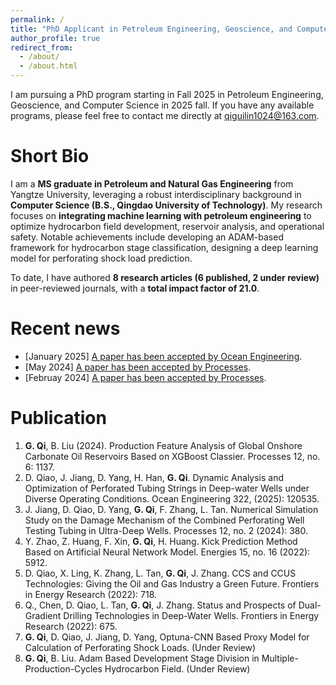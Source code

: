 ```yaml
---
permalink: /
title: "PhD Applicant in Petroleum Engineering, Geoscience, and Computer Science"
author_profile: true
redirect_from: 
  - /about/
  - /about.html
---
```


I am pursuing a PhD program starting in Fall 2025 in Petroleum Engineering, Geoscience, and Computer Science in 2025 fall. If you have any available programs, please feel free to contact me directly at qiguilin1024@163.com.

Short Bio
======
I am a **MS graduate in Petroleum and Natural Gas Engineering** from Yangtze University, leveraging a robust interdisciplinary background in **Computer Science (B.S., Qingdao University of Technology)**. My research focuses on **integrating machine learning with petroleum engineering** to optimize hydrocarbon field development, reservoir analysis, and operational safety. Notable achievements include developing an ADAM-based framework for hydrocarbon stage classification, designing a deep learning model for perforating shock load prediction.

To date, I have authored **8 research articles (6 published, 2 under review)** in peer-reviewed journals, with a **total impact factor of 21.0**.

Recent news
======
- [January 2025] [A paper has been accepted by Ocean Engineering](https://doi.org/10.1016/j.oceaneng.2025.120535).
- [May 2024] [A paper has been accepted by Processes](https://doi.org/10.3390/pr12061137).
- [Februay 2024] [A paper has been accepted by Processes](https://doi.org/10.3390/pr12020380).

Publication
======
1. **G. Qi**, B. Liu (2024). Production Feature Analysis of Global Onshore Carbonate Oil Reservoirs Based on XGBoost Classier. Processes 12, no. 6: 1137.	
1. D. Qiao, J. Jiang, D. Yang, H. Han, **G. Qi**. Dynamic Analysis and Optimization of Perforated Tubing Strings in Deep-water Wells under Diverse Operating Conditions. Ocean Engineering 322, (2025): 120535. 	
1. J. Jiang, D. Qiao, D. Yang, **G. Qi**, F. Zhang, L. Tan. Numerical Simulation Study on the Damage Mechanism of the Combined Perforating Well Testing Tubing in Ultra-Deep Wells. Processes 12, no. 2 (2024): 380. 	
1. Y. Zhao, Z. Huang, F. Xin, **G. Qi**, H. Huang. Kick Prediction Method Based on Artificial Neural Network Model. Energies 15, no. 16 (2022): 5912. 	
1. D. Qiao, X. Ling, K. Zhang, L. Tan, **G. Qi**, J. Zhang. CCS and CCUS Technologies: Giving the Oil and Gas Industry a Green Future. Frontiers in Energy Research (2022): 718. 	
1. Q., Chen, D. Qiao, L. Tan, **G. Qi**, J. Zhang. Status and Prospects of Dual-Gradient Drilling Technologies in Deep-Water Wells. Frontiers in Energy Research (2022): 675. 	
1. **G. Qi**, D. Qiao, J. Jiang, D. Yang, Optuna-CNN Based Proxy Model for Calculation of Perforating Shock Loads. (Under Review) 	 
1. **G. Qi**, B. Liu. Adam Based Development Stage Division in Multiple-Production-Cycles Hydrocarbon Field. (Under Review)	


<script type='text/javascript' id='clustrmaps' src='//cdn.clustrmaps.com/map_v2.js?cl=ffffff&w=a&t=tt&d=xefMP0TmPUrDYchuBSkRkp8PNdQX3pSFmUYOFVhVpbI&co=2d78ad&ct=ffffff&cmo=3acc3a&cmn=ff5353'></script>

